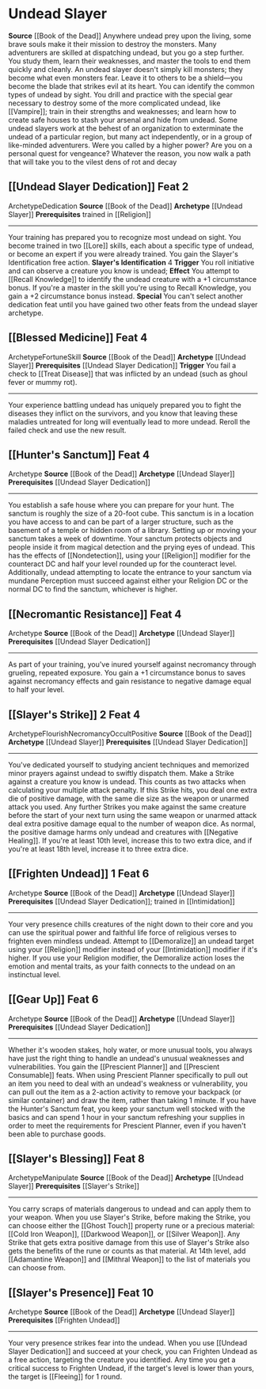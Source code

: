 ﻿---
id: '174'
level: '2'
name: Undead Slayer
prerequisite: Trained in [[DATABASE/skill/Religion|Religion]]
rarity: Common
source: '[[DATABASE/source/Book of the Dead|Book of the Dead]]'
trait: null
type: Archetype

---
# Undead Slayer

**Source** [[Book of the Dead]]
Anywhere undead prey upon the living, some brave souls make it their mission to destroy the monsters. Many adventurers are skilled at dispatching undead, but you go a step further. You study them, learn their weaknesses, and master the tools to end them quickly and cleanly. An undead slayer doesn't simply kill monsters; they become what even monsters fear. Leave it to others to be a shield—you become the blade that strikes evil at its heart. You can identify the common types of undead by sight. You drill and practice with the special gear necessary to destroy some of the more complicated undead, like [[Vampire]]; train in their strengths and weaknesses; and learn how to create safe houses to stash your arsenal and hide from undead.
 Some undead slayers work at the behest of an organization to exterminate the undead of a particular region, but many act independently, or in a group of like-minded adventurers. Were you called by a higher power? Are you on a personal quest for vengeance? Whatever the reason, you now walk a path that will take you to the vilest dens of rot and decay

## [[Undead Slayer Dedication]] <span class="item-type">Feat 2</span>

<span class="item-trait">Archetype</span><span class="item-trait">Dedication</span>
**Source** [[Book of the Dead]]
**Archetype** [[Undead Slayer]]
**Prerequisites** trained in [[Religion]]

---
Your training has prepared you to recognize most undead on sight. You become trained in two [[Lore]] skills, each about a specific type of undead, or become an expert if you were already trained. You gain the Slayer's Identification free action.
 **Slayer's Identification** <span class="action-icon">4</span> **Trigger** You roll initiative and can observe a creature you know is undead; **Effect** You attempt to [[Recall Knowledge]] to identify the undead creature with a +1 circumstance bonus. If you're a master in the skill you're using to Recall Knowledge, you gain a +2 circumstance bonus instead.
**Special** You can't select another dedication feat until you have gained two other feats from the undead slayer archetype.

## [[Blessed Medicine]] <span class="item-type">Feat 4</span>

<span class="item-trait">Archetype</span><span class="item-trait">Fortune</span><span class="item-trait">Skill</span>
**Source** [[Book of the Dead]]
**Archetype** [[Undead Slayer]]
**Prerequisites** [[Undead Slayer Dedication]]
**Trigger** You fail a check to [[Treat Disease]] that was inflicted by an undead (such as ghoul fever or mummy rot).

---
Your experience battling undead has uniquely prepared you to fight the diseases they inflict on the survivors, and you know that leaving these maladies untreated for long will eventually lead to more undead. Reroll the failed check and use the new result.

## [[Hunter's Sanctum]] <span class="item-type">Feat 4</span>

<span class="item-trait">Archetype</span>
**Source** [[Book of the Dead]]
**Archetype** [[Undead Slayer]]
**Prerequisites** [[Undead Slayer Dedication]]

---
You establish a safe house where you can prepare for your hunt. The sanctum is roughly the size of a 20-foot cube. This sanctum is in a location you have access to and can be part of a larger structure, such as the basement of a temple or hidden room of a library. Setting up or moving your sanctum takes a week of downtime. Your sanctum protects objects and people inside it from magical detection and the prying eyes of undead. This has the effects of [[Nondetection]], using your [[Religion]] modifier for the counteract DC and half your level rounded up for the counteract level. Additionally, undead attempting to locate the entrance to your sanctum via mundane Perception must succeed against either your Religion DC or the normal DC to find the sanctum, whichever is higher.

## [[Necromantic Resistance]] <span class="item-type">Feat 4</span>

<span class="item-trait">Archetype</span>
**Source** [[Book of the Dead]]
**Archetype** [[Undead Slayer]]
**Prerequisites** [[Undead Slayer Dedication]]

---
As part of your training, you've inured yourself against necromancy through grueling, repeated exposure. You gain a +1 circumstance bonus to saves against necromancy effects and gain resistance to negative damage equal to half your level.

## [[Slayer's Strike]] <span class="action-icon">2</span> <span class="item-type">Feat 4</span>

<span class="item-trait">Archetype</span><span class="item-trait">Flourish</span><span class="item-trait">Necromancy</span><span class="item-trait">Occult</span><span class="item-trait">Positive</span>
**Source** [[Book of the Dead]]
**Archetype** [[Undead Slayer]]
**Prerequisites** [[Undead Slayer Dedication]]

---
You've dedicated yourself to studying ancient techniques and memorized minor prayers against undead to swiftly dispatch them. Make a Strike against a creature you know is undead. This counts as two attacks when calculating your multiple attack penalty. If this Strike hits, you deal one extra die of positive damage, with the same die size as the weapon or unarmed attack you used. Any further Strikes you make against the same creature before the start of your next turn using the same weapon or unarmed attack deal extra positive damage equal to the number of weapon dice. As normal, the positive damage harms only undead and creatures with [[Negative Healing]].
 If you're at least 10th level, increase this to two extra dice, and if you're at least 18th level, increase it to three extra dice.

## [[Frighten Undead]] <span class="action-icon">1</span> <span class="item-type">Feat 6</span>

<span class="item-trait">Archetype</span>
**Source** [[Book of the Dead]]
**Archetype** [[Undead Slayer]]
**Prerequisites** [[Undead Slayer Dedication]]; trained in [[Intimidation]]

---
Your very presence chills creatures of the night down to their core and you can use the spiritual power and faithful life force of religious verses to frighten even mindless undead. Attempt to [[Demoralize]] an undead target using your [[Religion]] modifier instead of your [[Intimidation]] modifier if it's higher. If you use your Religion modifier, the Demoralize action loses the emotion and mental traits, as your faith connects to the undead on an instinctual level.

## [[Gear Up]] <span class="item-type">Feat 6</span>

<span class="item-trait">Archetype</span>
**Source** [[Book of the Dead]]
**Archetype** [[Undead Slayer]]
**Prerequisites** [[Undead Slayer Dedication]]

---
Whether it's wooden stakes, holy water, or more unusual tools, you always have just the right thing to handle an undead's unusual weaknesses and vulnerabilities. You gain the [[Prescient Planner]] and [[Prescient Consumable]] feats. When using Prescient Planner specifically to pull out an item you need to deal with an undead's weakness or vulnerability, you can pull out the item as a 2-action activity to remove your backpack (or similar container) and draw the item, rather than taking 1 minute. If you have the Hunter's Sanctum feat, you keep your sanctum well stocked with the basics and can spend 1 hour in your sanctum refreshing your supplies in order to meet the requirements for Prescient Planner, even if you haven't been able to purchase goods.

## [[Slayer's Blessing]] <span class="item-type">Feat 8</span>

<span class="item-trait">Archetype</span><span class="item-trait">Manipulate</span>
**Source** [[Book of the Dead]]
**Archetype** [[Undead Slayer]]
**Prerequisites** [[Slayer's Strike]]

---
You carry scraps of materials dangerous to undead and can apply them to your weapon. When you use Slayer's Strike, before making the Strike, you can choose either the [[Ghost Touch]] property rune or a precious material: [[Cold Iron Weapon]], [[Darkwood Weapon]], or [[Silver Weapon]]. Any Strike that gets extra positive damage from this use of Slayer's Strike also gets the benefits of the rune or counts as that material.
 At 14th level, add [[Adamantine Weapon]] and [[Mithral Weapon]] to the list of materials you can choose from.

## [[Slayer's Presence]] <span class="item-type">Feat 10</span>

<span class="item-trait">Archetype</span>
**Source** [[Book of the Dead]]
**Archetype** [[Undead Slayer]]
**Prerequisites** [[Frighten Undead]]

---
Your very presence strikes fear into the undead. When you use [[Undead Slayer Dedication]] and succeed at your check, you can Frighten Undead as a free action, targeting the creature you identified. Any time you get a critical success to Frighten Undead, if the target's level is lower than yours, the target is [[Fleeing]] for 1 round.